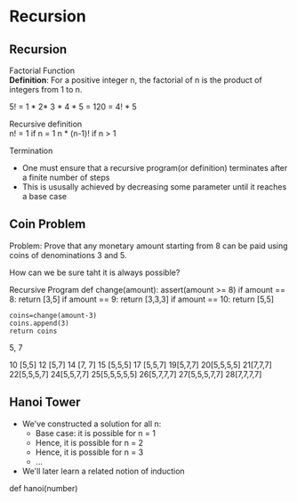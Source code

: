 Recursion
==========

Recursion
--------

Factorial Function  
**Definition**: For a positive integer n, the factorial of n is the product of integers from 1 to n.  
  
5! = 1 * 2* 3 * 4 * 5 = 120 = 4! * 5

Recursive definition  
  n! = 1 if n = 1
  n * (n-1)! if n > 1

Termination
* One must ensure that a recursive program(or definition) terminates after a finite number of steps
* This is ususally achieved by decreasing some parameter until it reaches a base case

Coin Problem
----------

Problem:
Prove that any monetary amount starting from 8 can be paid using coins of denominations 3 and 5.  
  
How can we be sure taht it is always possible?  
  
Recursive Program
  def change(amount):
    assert(amount >= 8)
    if amount == 8:
      return [3,5]
    if amount == 9:
      return [3,3,3]
    	if amount == 10:
      	return [5,5]

	coins=change(amount-3)
	coins.append(3)
	return coins

5, 7

10 [5,5]
12 [5,7]
14 [7, 7]
15 [5,5,5]
17 [5,5,7]
19[5,7,7]
20[5,5,5,5]
21[7,7,7]
22[5,5,5,7]
24[5,5,7,7]
25[5,5,5,5,5]
26[5,7,7,7]
27[5,5,5,7,7]
28[7,7,7,7]

Hanoi Tower
----------

* We've constructed a solution for all n:
  - Base case: it is possible for n = 1
  - Hence, it is possible for n = 2
  - Hence, it is possible for n = 3
  - ...
* We'll later learn a related notion of induction

def hanoi(number)
	
